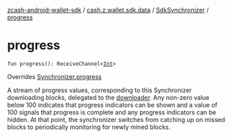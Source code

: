 [zcash-android-wallet-sdk](../../index.md) / [cash.z.wallet.sdk.data](../index.md) / [SdkSynchronizer](index.md) / [progress](./progress.md)

# progress

`fun progress(): ReceiveChannel<`[`Int`](https://kotlinlang.org/api/latest/jvm/stdlib/kotlin/-int/index.html)`>`

Overrides [Synchronizer.progress](../-synchronizer/progress.md)

A stream of progress values, corresponding to this Synchronizer downloading blocks, delegated to the
[downloader](#). Any non-zero value below 100 indicates that progress indicators can be shown and a value of 100
signals that progress is complete and any progress indicators can be hidden. At that point, the synchronizer
switches from catching up on missed blocks to periodically monitoring for newly mined blocks.

